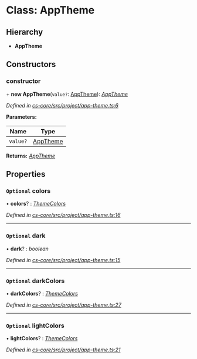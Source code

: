 # Class: AppTheme

## Hierarchy

* **AppTheme**

## Constructors

###  constructor

\+ **new AppTheme**(`value?`: [AppTheme](_cs_core_src_project_app_theme_.apptheme.md)): *[AppTheme](_cs_core_src_project_app_theme_.apptheme.md)*

*Defined in [cs-core/src/project/app-theme.ts:6](https://github.com/RichardHovenkamp/csnext/blob/eefa977/packages/cs-core/src/project/app-theme.ts#L6)*

**Parameters:**

Name | Type |
------ | ------ |
`value?` | [AppTheme](_cs_core_src_project_app_theme_.apptheme.md) |

**Returns:** *[AppTheme](_cs_core_src_project_app_theme_.apptheme.md)*

## Properties

### `Optional` colors

• **colors**? : *[ThemeColors](_cs_core_src_project_theme_colors_.themecolors.md)*

*Defined in [cs-core/src/project/app-theme.ts:16](https://github.com/RichardHovenkamp/csnext/blob/eefa977/packages/cs-core/src/project/app-theme.ts#L16)*

___

### `Optional` dark

• **dark**? : *boolean*

*Defined in [cs-core/src/project/app-theme.ts:15](https://github.com/RichardHovenkamp/csnext/blob/eefa977/packages/cs-core/src/project/app-theme.ts#L15)*

___

### `Optional` darkColors

• **darkColors**? : *[ThemeColors](_cs_core_src_project_theme_colors_.themecolors.md)*

*Defined in [cs-core/src/project/app-theme.ts:27](https://github.com/RichardHovenkamp/csnext/blob/eefa977/packages/cs-core/src/project/app-theme.ts#L27)*

___

### `Optional` lightColors

• **lightColors**? : *[ThemeColors](_cs_core_src_project_theme_colors_.themecolors.md)*

*Defined in [cs-core/src/project/app-theme.ts:21](https://github.com/RichardHovenkamp/csnext/blob/eefa977/packages/cs-core/src/project/app-theme.ts#L21)*
